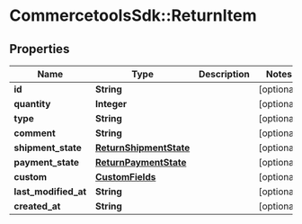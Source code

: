 # CommercetoolsSdk::ReturnItem

## Properties
Name | Type | Description | Notes
------------ | ------------- | ------------- | -------------
**id** | **String** |  | [optional] 
**quantity** | **Integer** |  | [optional] 
**type** | **String** |  | [optional] 
**comment** | **String** |  | [optional] 
**shipment_state** | [**ReturnShipmentState**](ReturnShipmentState.md) |  | [optional] 
**payment_state** | [**ReturnPaymentState**](ReturnPaymentState.md) |  | [optional] 
**custom** | [**CustomFields**](CustomFields.md) |  | [optional] 
**last_modified_at** | **String** |  | [optional] 
**created_at** | **String** |  | [optional] 

